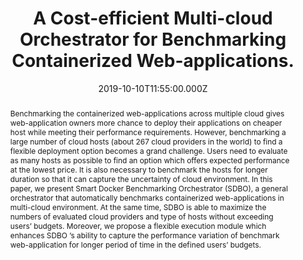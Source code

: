 ---
title: A Cost-efficient Multi-cloud Orchestrator for Benchmarking Containerized
  Web-applications.
publication_types:
  - "2"
authors:
  - D. N. Jha
  - Z. Wen
  - Y. Li
  - M. Nee
  - M. Koutny and R. Ranjan
publication_short: The 20th International Conference on Web Information Systems
  Engineering (WISE’19). [CCF C; Core A]
abstract: Benchmarking the containerized web-applications across multiple cloud
  gives web-application owners more chance to deploy their applications on
  cheaper host while meeting their performance requirements. However,
  benchmarking a large number of cloud hosts (about 267 cloud providers in the
  world) to find a flexible deployment option becomes a grand challenge. Users
  need to evaluate as many hosts as possible to find an option which offers
  expected performance at the lowest price. It is also necessary to benchmark
  the hosts for longer duration so that it can capture the uncertainty of cloud
  environment. In this paper, we present Smart Docker Benchmarking Orchestrator
  (SDBO), a general orchestrator that automatically benchmarks containerized
  web-applications in multi-cloud environment. At the same time, SDBO is able to
  maximize the numbers of evaluated cloud providers and type of hosts without
  exceeding users’ budgets. Moreover, we propose a flexible execution module
  which enhances SDBO ’s ability to capture the performance variation of
  benchmark web-application for longer period of time in the defined users’
  budgets.
draft: false
featured: false
tags:
  - 期刊
slides: null
url_pdf: https://link.springer.com/chapter/10.1007/978-3-030-34223-4_26
image:
  caption: ""
  focal_point: ""
  preview_only: false
summary: ""
url_dataset: ""
url_project: ""
url_source: ""
url_video: ""
author_notes: []
doi: ""
publication: The 20th International Conference on Web Information Systems
  Engineering (WISE’19). [CCF C; Core A]
projects: []
date: 2019-10-10T11:55:00.000Z
url_slides: ""
publishDate: 2017-01-01T00:00:00.000Z
url_poster: ""
url_code: ""
---